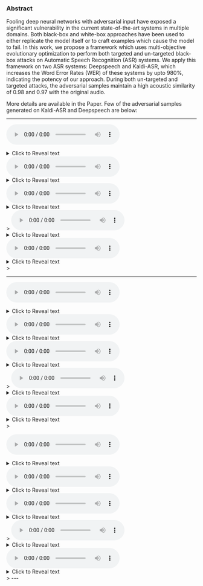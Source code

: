 ### Abstract

Fooling deep neural networks with adversarial input have exposed a significant vulnerability in the current state-of-the-art systems in multiple domains. Both black-box and white-box approaches have been used to either replicate the model itself or to craft examples which cause the model to fail. In this work, we propose a framework which uses multi-objective evolutionary optimization to perform both targeted and un-targeted black-box attacks on Automatic Speech Recognition (ASR) systems. 
We apply this framework on two ASR systems: Deepspeech and Kaldi-ASR, which increases the Word Error Rates (WER) of these systems by upto 980\%, indicating the potency of our approach. During both un-targeted and targeted attacks, the adversarial samples maintain a high acoustic similarity of 0.98 and 0.97 with the original audio. 

More details are available in the Paper. Few of the adversarial samples generated on Kaldi-ASR and Deepspeech are below:

---

 <audio src="samples/sample-000001.wav" controls preload></audio><details>
    <summary>Click to Reveal text</summary>
    ive got to go to him </details>
<audio src="samples/ut_nsga_deepspeech_23_sample-000001.wav" controls preload></audio><details>
<summary>Click to Reveal text</summary>
it got girl  
---
ASR: Deepspeech
</details>
<audio src="samples/ut_moga_deepspeech_29_sample-000001.wav" controls preload></audio><details>
<summary>Click to Reveal text</summary>
i get ill  
ASR: Deepspeech
</details>  
>
<audio src="samples/ut_nsga_kaldi_10_sample-000001.wav" controls preload></audio><details>
<summary>Click to Reveal text</summary>
the good girl to have  
ASR: Kaldi-ASR
</details>
<audio src="samples/ut_moga_kaldi_15_sample-000001.wav" controls preload></audio><details>
<summary>Click to Reveal text</summary>
the scottish go to him  
ASR:  Kaldi-ASR
</details>  
>

---


 <audio src="samples/sample-000001.wav" controls preload></audio><details>
    <summary>Click to Reveal text</summary>
    ive got to go to him </details>
<audio src="samples/ut_nsga_deepspeech_23_sample-000001.wav" controls preload></audio><details>
<summary>Click to Reveal text</summary>
it got girl  
---
ASR: Deepspeech
</details>
<audio src="samples/ut_moga_deepspeech_29_sample-000001.wav" controls preload></audio><details>
<summary>Click to Reveal text</summary>
i get ill  
ASR: Deepspeech
</details>  
>
<audio src="samples/ut_nsga_kaldi_10_sample-000001.wav" controls preload></audio><details>
<summary>Click to Reveal text</summary>
the good girl to have  
ASR: Kaldi-ASR
</details>
<audio src="samples/ut_moga_kaldi_15_sample-000001.wav" controls preload></audio><details>
<summary>Click to Reveal text</summary>
the scottish go to him  
ASR:  Kaldi-ASR
</details>  
>

 <audio src="samples/sample-000001.wav" controls preload></audio><details>
    <summary>Click to Reveal text</summary>
    ive got to go to him </details>
<audio src="samples/ut_nsga_deepspeech_23_sample-000001.wav" controls preload></audio><details>
<summary>Click to Reveal text</summary>
it got girl  
---
ASR: Deepspeech
</details>
<audio src="samples/ut_moga_deepspeech_29_sample-000001.wav" controls preload></audio><details>
<summary>Click to Reveal text</summary>
i get ill  
ASR: Deepspeech
</details>  
>
<audio src="samples/ut_nsga_kaldi_10_sample-000001.wav" controls preload></audio><details>
<summary>Click to Reveal text</summary>
the good girl to have  
ASR: Kaldi-ASR
</details>
<audio src="samples/ut_moga_kaldi_15_sample-000001.wav" controls preload></audio><details>
<summary>Click to Reveal text</summary>
the scottish go to him  
ASR:  Kaldi-ASR
</details>  
>
---